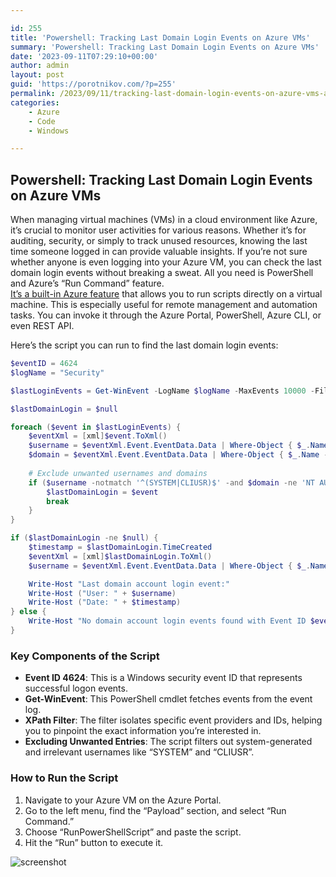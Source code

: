 ```yaml
---

id: 255
title: 'Powershell: Tracking Last Domain Login Events on Azure VMs'
summary: 'Powershell: Tracking Last Domain Login Events on Azure VMs'
date: '2023-09-11T07:29:10+00:00'
author: admin
layout: post
guid: 'https://porotnikov.com/?p=255'
permalink: /2023/09/11/tracking-last-domain-login-events-on-azure-vms-a-handy-script/
categories:
    - Azure
    - Code
    - Windows

---
```


## Powershell: Tracking Last Domain Login Events on Azure VMs

When managing virtual machines (VMs) in a cloud environment like Azure, it’s crucial to monitor user activities for various reasons. Whether it’s for auditing, security, or simply to track unused resources, knowing the last time someone logged in can provide valuable insights. If you’re not sure whether anyone is even logging into your Azure VM, you can check the last domain login events without breaking a sweat. All you need is PowerShell and Azure’s “Run Command” feature.  
[It’s a built-in Azure feature](https://learn.microsoft.com/en-us/azure/virtual-machines/windows/run-command) that allows you to run scripts directly on a virtual machine. This is especially useful for remote management and automation tasks. You can invoke it through the Azure Portal, PowerShell, Azure CLI, or even REST API.  

Here’s the script you can run to find the last domain login events:

```powershell
$eventID = 4624
$logName = "Security"

$lastLoginEvents = Get-WinEvent -LogName $logName -MaxEvents 10000 -FilterXPath "*[System[Provider[@Name='Microsoft-Windows-Security-Auditing'] and (EventID=$eventID)]]"

$lastDomainLogin = $null

foreach ($event in $lastLoginEvents) {
    $eventXml = [xml]$event.ToXml()
    $username = $eventXml.Event.EventData.Data | Where-Object { $_.Name -eq 'TargetUserName' } | Select-Object -ExpandProperty '#text'
    $domain = $eventXml.Event.EventData.Data | Where-Object { $_.Name -eq 'SubjectDomainName' } | Select-Object -ExpandProperty '#text'
    
    # Exclude unwanted usernames and domains
    if ($username -notmatch '^(SYSTEM|CLIUSR)$' -and $domain -ne 'NT AUTHORITY') {
        $lastDomainLogin = $event
        break
    }
}

if ($lastDomainLogin -ne $null) {
    $timestamp = $lastDomainLogin.TimeCreated
    $eventXml = [xml]$lastDomainLogin.ToXml()
    $username = $eventXml.Event.EventData.Data | Where-Object { $_.Name -eq 'TargetUserName' } | Select-Object -ExpandProperty '#text'

    Write-Host "Last domain account login event:"
    Write-Host ("User: " + $username)
    Write-Host ("Date: " + $timestamp)
} else {
    Write-Host "No domain account login events found with Event ID $eventID in log $logName."
}
```

### Key Components of the Script

- **Event ID 4624**: This is a Windows security event ID that represents successful logon events.
- **Get-WinEvent**: This PowerShell cmdlet fetches events from the event log.
- **XPath Filter**: The filter isolates specific event providers and IDs, helping you to pinpoint the exact information you’re interested in.
- **Excluding Unwanted Entries**: The script filters out system-generated and irrelevant usernames like “SYSTEM” and “CLIUSR”.

### How to Run the Script

1. Navigate to your Azure VM on the Azure Portal.
2. Go to the left menu, find the “Payload” section, and select “Run Command.”
3. Choose “RunPowerShellScript” and paste the script.
4. Hit the “Run” button to execute it.

![screenshot](https://cdn.porotnikov.com/media/2023/09/24235656/run_command-1024x528.png)
